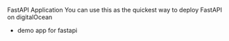 
FastAPI Application 
You can use this as the quickest way to deploy FastAPI on digitalOcean
* demo app for fastapi
